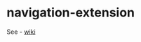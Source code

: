 navigation-extension
====================

See - [wiki](https://github.com/cliqz/navigation-extension/wiki)

